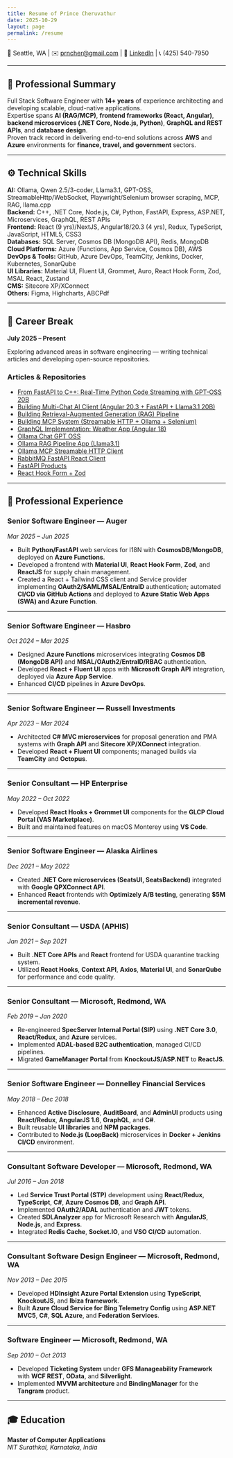 ```yaml
---
title: Resume of Prince Cheruvathur
date: 2025-10-29
layout: page
permalink: /resume
---
```


📍 Seattle, WA | ✉️ [prncher@gmail.com](mailto:prncher@gmail.com) | 🔗 [LinkedIn](https://www.linkedin.com/in/prince-c-aa63699/) | 📞 (425) 540-7950  

---

## 🧩 Professional Summary
Full Stack Software Engineer with **14+ years** of experience architecting and developing scalable, cloud-native applications.  
Expertise spans **AI (RAG/MCP)**, **frontend frameworks (React, Angular)**, **backend microservices (.NET Core, Node.js, Python)**, **GraphQL and REST APIs**, and **database design**.  
Proven track record in delivering end-to-end solutions across **AWS** and **Azure** environments for **finance, travel, and government** sectors.

---

## ⚙️ Technical Skills

**AI:** Ollama, Qwen 2.5/3-coder, Llama3.1, GPT-OSS, StreamableHttp/WebSocket, Playwright/Selenium browser scraping, MCP, RAG, llama.cpp  
**Backend:** C++, .NET Core, Node.js, C#, Python, FastAPI, Express, ASP.NET, Microservices, GraphQL, REST APIs  
**Frontend:** React (9 yrs)/NextJS, Angular18/20.3 (4 yrs), Redux, TypeScript, JavaScript, HTML5, CSS3  
**Databases:** SQL Server, Cosmos DB (MongoDB API), Redis, MongoDB  
**Cloud Platforms:** Azure (Functions, App Service, Cosmos DB), AWS  
**DevOps & Tools:** GitHub, Azure DevOps, TeamCity, Jenkins, Docker, Kubernetes, SonarQube  
**UI Libraries:** Material UI, Fluent UI, Grommet, Auro, React Hook Form, Zod, MSAL React, Zustand  
**CMS:** Sitecore XP/XConnect  
**Others:** Figma, Highcharts, ABCPdf  

---

## 🧠 Career Break
**July 2025 – Present**  

Exploring advanced areas in software engineering — writing technical articles and developing open-source repositories.  

### **Articles & Repositories**
- [From FastAPI to C++: Real-Time Python Code Streaming with GPT-OSS 20B](https://www.linkedin.com/pulse/from-fastapi-c-real-time-python-code-streaming-20b-prince-cheruvathur-j83te)
- [Building Multi-Chat AI Client (Angular 20.3 + FastAPI + Llama3.1 20B)](https://www.linkedin.com/pulse/building-multi-chat-ai-client-angular-203-fastapi-20b-cheruvathur-rpxvc)  
- [Building Retrieval-Augmented Generation (RAG) Pipeline](https://www.linkedin.com/pulse/building-retrieval-augmented-generation-rag-pipeline-cheruvathur-wqqyc)  
- [Building MCP System (Streamable HTTP + Ollama + Selenium)](https://www.linkedin.com/pulse/building-mcp-system-streamable-http-ollama-selenium-cheruvathur-a8m9c)  
- [GraphQL Implementation: Weather App (Angular 18)](https://www.linkedin.com/pulse/graphql-implementation-weather-app-using-angular-18-cheruvathur-mhj5c)  
- [Ollama Chat GPT OSS](https://github.com/prncher/Ollama-Chat-Gpt-OSS)  
- [Ollama RAG Pipeline App (Llama3.1)](https://github.com/prncher/Ollama-RAG-Pipeline-App-Llama3.1)  
- [Ollama MCP Streamable HTTP Client](https://github.com/prncher/Ollama-MCP-Streamable-http-Client)  
- [RabbitMQ FastAPI React Client](https://github.com/prncher/RabbitMQ-FastAPI-ReactClient)  
- [FastAPI Products](https://github.com/prncher/FastApi-Products)  
- [React Hook Form + Zod](https://github.com/prncher/react-hook-form-zod)  

---

## 💼 Professional Experience

### **Senior Software Engineer — Auger**
*Mar 2025 – Jun 2025*  
- Built **Python/FastAPI** web services for I18N with **CosmosDB/MongoDB**, deployed on **Azure Functions**.  
- Developed a frontend with **Material UI**, **React Hook Form**, **Zod**, and **ReactJS** for supply chain management.  
- Created a React + Tailwind CSS client and Service provider implementing **OAuth2/SAML/MSAL/EntraID** authentication; automated **CI/CD via GitHub Actions** and deployed to **Azure Static Web Apps (SWA) and Azure Function**.

---

### **Senior Software Engineer — Hasbro**
*Oct 2024 – Mar 2025*  
- Designed **Azure Functions** microservices integrating **Cosmos DB (MongoDB API)** and **MSAL/OAuth2/EntraID/RBAC** authentication.  
- Developed **React + Fluent UI** apps with **Microsoft Graph API** integration, deployed via **Azure App Service**.  
- Enhanced **CI/CD** pipelines in **Azure DevOps**.

---

### **Senior Software Engineer — Russell Investments**
*Apr 2023 – Mar 2024*  
- Architected **C# MVC microservices** for proposal generation and PMA systems with **Graph API** and **Sitecore XP/XConnect** integration.  
- Developed **React + Fluent UI** components; managed builds via **TeamCity** and **Octopus**.

---

### **Senior Consultant — HP Enterprise**
*May 2022 – Oct 2022*  
- Developed **React Hooks + Grommet UI** components for the **GLCP Cloud Portal (VAS Marketplace)**.  
- Built and maintained features on macOS Monterey using **VS Code**.

---

### **Senior Software Engineer — Alaska Airlines**
*Dec 2021 – May 2022*  
- Created **.NET Core microservices (SeatsUI, SeatsBackend)** integrated with **Google QPXConnect API**.  
- Enhanced **React** frontends with **Optimizely A/B testing**, generating **$5M incremental revenue**.

---

### **Senior Consultant — USDA (APHIS)**
*Jan 2021 – Sep 2021*  
- Built **.NET Core APIs** and **React** frontend for USDA quarantine tracking system.  
- Utilized **React Hooks**, **Context API**, **Axios**, **Material UI**, and **SonarQube** for performance and code quality.

---

### **Senior Consultant — Microsoft, Redmond, WA**
*Feb 2019 – Jan 2020*  
- Re-engineered **SpecServer Internal Portal (SIP)** using **.NET Core 3.0**, **React/Redux**, and **Azure** services.  
- Implemented **ADAL-based B2C authentication**, managed CI/CD pipelines.  
- Migrated **GameManager Portal** from **KnockoutJS/ASP.NET** to **ReactJS**.

---

### **Senior Software Engineer — Donnelley Financial Services**
*May 2018 – Dec 2018*  
- Enhanced **Active Disclosure**, **AuditBoard**, and **AdminUI** products using **React/Redux**, **AngularJS 1.6**, **GraphQL**, and **C#**.  
- Built reusable **UI libraries** and **NPM packages**.  
- Contributed to **Node.js (LoopBack)** microservices in **Docker + Jenkins CI/CD** environment.

---

### **Consultant Software Developer — Microsoft, Redmond, WA**
*Jul 2016 – Jan 2018*  
- Led **Service Trust Portal (STP)** development using **React/Redux**, **TypeScript**, **C#**, **Azure Cosmos DB**, and **Graph API**.  
- Implemented **OAuth2/ADAL** authentication and **JWT** tokens.  
- Created **SDLAnalyzer** app for Microsoft Research with **AngularJS**, **Node.js**, and **Express**.  
- Integrated **Redis Cache**, **Socket.IO**, and **VSO CI/CD** automation.

---

### **Consultant Software Design Engineer — Microsoft, Redmond, WA**
*Nov 2013 – Dec 2015*  
- Developed **HDInsight Azure Portal Extension** using **TypeScript**, **KnockoutJS**, and **Ibiza framework**.  
- Built **Azure Cloud Service for Bing Telemetry Config** using **ASP.NET MVC5**, **C#**, **SQL Azure**, and **Federation Services**.

---

### **Software Engineer — Microsoft, Redmond, WA**
*Sep 2010 – Oct 2013*  
- Developed **Ticketing System** under **GFS Manageability Framework** with **WCF REST**, **OData**, and **Silverlight**.  
- Implemented **MVVM architecture** and **BindingManager** for the **Tangram** product.

---

## 🎓 Education
**Master of Computer Applications**  
_NIT Surathkal, Karnataka, India_


